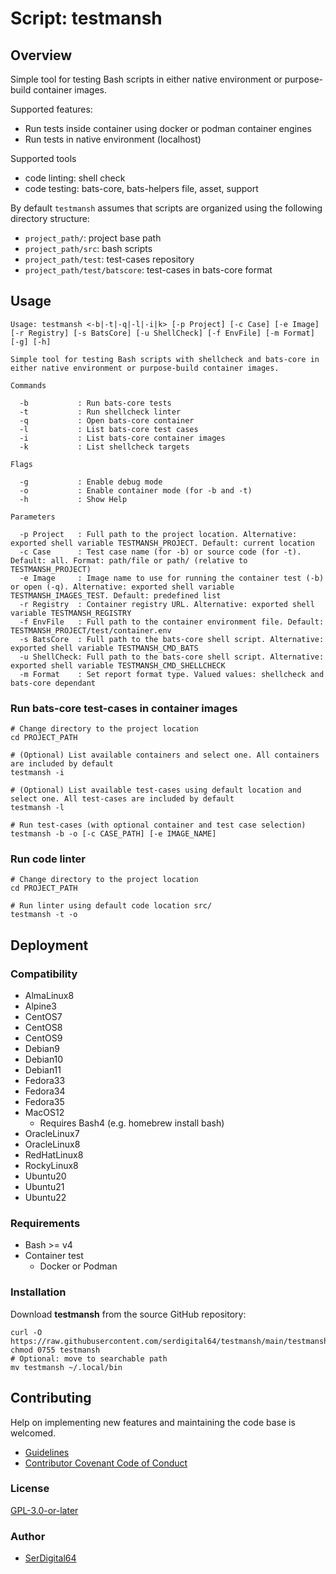 # Script: testmansh

## Overview

Simple tool for testing Bash scripts in either native environment or purpose-build container images.

Supported features:

- Run tests inside container using docker or podman container engines
- Run tests in native environment (localhost)

Supported tools

- code linting: shell check
- code testing: bats-core, bats-helpers file, asset, support

By default `testmansh` assumes that scripts are organized using the following directory structure:

- `project_path/`: project base path
- `project_path/src`: bash scripts
- `project_path/test`: test-cases repository
- `project_path/test/batscore`: test-cases in bats-core format

## Usage

```text
Usage: testmansh <-b|-t|-q|-l|-i|k> [-p Project] [-c Case] [-e Image] [-r Registry] [-s BatsCore] [-u ShellCheck] [-f EnvFile] [-m Format] [-g] [-h]

Simple tool for testing Bash scripts with shellcheck and bats-core in either native environment or purpose-build container images.

Commands

  -b           : Run bats-core tests
  -t           : Run shellcheck linter
  -q           : Open bats-core container
  -l           : List bats-core test cases
  -i           : List bats-core container images
  -k           : List shellcheck targets

Flags

  -g           : Enable debug mode
  -o           : Enable container mode (for -b and -t)
  -h           : Show Help

Parameters

  -p Project   : Full path to the project location. Alternative: exported shell variable TESTMANSH_PROJECT. Default: current location
  -c Case      : Test case name (for -b) or source code (for -t). Default: all. Format: path/file or path/ (relative to TESTMANSH_PROJECT)
  -e Image     : Image name to use for running the container test (-b) or open (-q). Alternative: exported shell variable TESTMANSH_IMAGES_TEST. Default: predefined list
  -r Registry  : Container registry URL. Alternative: exported shell variable TESTMANSH_REGISTRY
  -f EnvFile   : Full path to the container environment file. Default: TESTMANSH_PROJECT/test/container.env
  -s BatsCore  : Full path to the bats-core shell script. Alternative: exported shell variable TESTMANSH_CMD_BATS
  -u ShellCheck: Full path to the bats-core shell script. Alternative: exported shell variable TESTMANSH_CMD_SHELLCHECK
  -m Format    : Set report format type. Valued values: shellcheck and bats-core dependant
```

### Run bats-core test-cases in container images

```shell
# Change directory to the project location
cd PROJECT_PATH

# (Optional) List available containers and select one. All containers are included by default
testmansh -i

# (Optional) List available test-cases using default location and select one. All test-cases are included by default
testmansh -l

# Run test-cases (with optional container and test case selection)
testmansh -b -o [-c CASE_PATH] [-e IMAGE_NAME]
```

### Run code linter

```shell
# Change directory to the project location
cd PROJECT_PATH

# Run linter using default code location src/
testmansh -t -o
```

## Deployment

### Compatibility

- AlmaLinux8
- Alpine3
- CentOS7
- CentOS8
- CentOS9
- Debian9
- Debian10
- Debian11
- Fedora33
- Fedora34
- Fedora35
- MacOS12
  - Requires Bash4 (e.g. homebrew install bash)
- OracleLinux7
- OracleLinux8
- RedHatLinux8
- RockyLinux8
- Ubuntu20
- Ubuntu21
- Ubuntu22

### Requirements

- Bash >= v4
- Container test
  - Docker or Podman

### Installation

Download **testmansh** from the source GitHub repository:

```shell
curl -O https://raw.githubusercontent.com/serdigital64/testmansh/main/testmansh
chmod 0755 testmansh
# Optional: move to searchable path
mv testmansh ~/.local/bin
```

## Contributing

Help on implementing new features and maintaining the code base is welcomed.

- [Guidelines](CONTRIBUTING.md)
- [Contributor Covenant Code of Conduct](CODE_OF_CONDUCT.md)

### License

[GPL-3.0-or-later](https://www.gnu.org/licenses/gpl-3.0.txt)

### Author

- [SerDigital64](https://serdigital64.github.io/)
